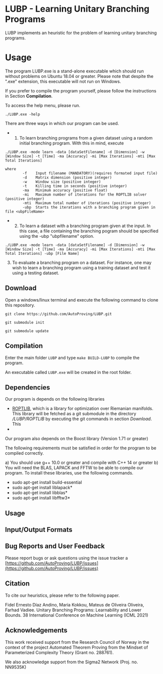 # LUBP - Learning Unitary Branching Programs

LUBP implements an heuristic for the problem of learning unitary branching programs.

# Usage

The program LUBP.exe is a stand-alone executable which should run without problems on Ubuntu 18.04 or greater.
Please note that despite the ".exe" extension, this executable will not run on Windows.

If you prefer to compile the program yourself, please follow the instructions in Section **Compilation**. 

To access the help menu, please run. 

```
./LUBP.exe -help
```

There are three ways in which our program can be used. 

- 1) To learn branching programs from a given dataset using a random initial 
branching program. With this in mind, execute

```
./LUBP.exe -mode learn -data [dataSetFilename] -d [Dimension] -w [Window Size] -t [Time] -ma [Accuracy] -mi [Max Iterations] -mti [Max Total Iterations]

where 
        -f    Input filename (MANDATORY)(requires formated input file)
        -d    Matrix dimension (positive integer)
        -w    Window size (positive integer)
        -t    Killing time in seconds (positive integer)
        -ma   Minimum accuracy (positive float)
        -mi   Maximum number of iterations for the ROPTLIB solver (positive integer) 
        -mti  Maximum total number of iterations (positive integer)
        -ubp  Starts the iterations with a branching program given in file <ubpFileName>
```

- 2) To learn a dataset with a branching program given at the input. In this case, a file containing 
the branching pogram should be specified using the -ubp "ubpfilename" option. 

```
./LUBP.exe -mode learn -data [dataSetFilename] -d [Dimension] -w [Window Size] -t [Time] -ma [Accuracy] -mi [Max Iterations] -mti [Max Total Iterations] -ubp [File Name] 

```

3) To evaluate a branching program on a dataset. For instance, one may wish to learn a branching program using a training dataset and test it using a testing dataset. 




## Download

Open a windows/linux terminal and execute the following command 
to clone this repository. 

```
git clone https://github.com/AutoProving/LUBP.git

git submodule init

git submodule update
```


## Compilation

Enter the main folder `LUBP` and type `make BUILD-LUBP` to compile the program. 

An executable called `LUBP.exe` will be created in the root folder. 

## Dependencies

Our program is depends on the following libraries

- [ROPTLIB](https://github.com/whuang08/ROPTLIB), which is a library for optimization over Riemanian manifolds. This library will be fetched as a git submodule in the directory */LUBP/ROPTLIB* by executing the git commands in section *Download*. This 
- 
Our program also depends on the Boost library (Version 1.71 or greater)

The following requirements must be satisfied in order for the program to be compiled correctly. 

a) You should use g++ 10.0 or greater and compile with C++ 14 or greater
b) You will need the BLAS, LAPACK and FFTW to be able to compile our program. To install these
libraries, use the following commands. 

- sudo apt-get install build-essential
-	sudo apt-get install liblapack*
-	sudo apt-get install libblas*
-	sudo apt-get install libfftw3*


## Usage


## Input/Output Formats


## Bug Reports and User Feedback

Please report bugs or ask questions using the issue tracker a [https://github.com/AutoProving/LUBP/issues](https://github.com/AutoProving/LUBP/issues)

## Citation

To cite our heuristics, please refer to the following paper.

Fidel Ernesto Díaz Andino, Maria Kokkou, Mateus de Oliveira Oliveira, Farhad Vadiee. Unitary Branching Programs: Learnability and Lower Bounds. 
38 International Conference on Machine Learning (ICML 2021)

## Acknowledgements 

This work received support from the Research Council of Norway in the context of the project Automated Theorem Proving from the Mindset of 
Parameterized Complexity Theory (Grant no. 288761). 

We also acknowledge support from the Sigma2 Network (Proj. no. NN9535K)

